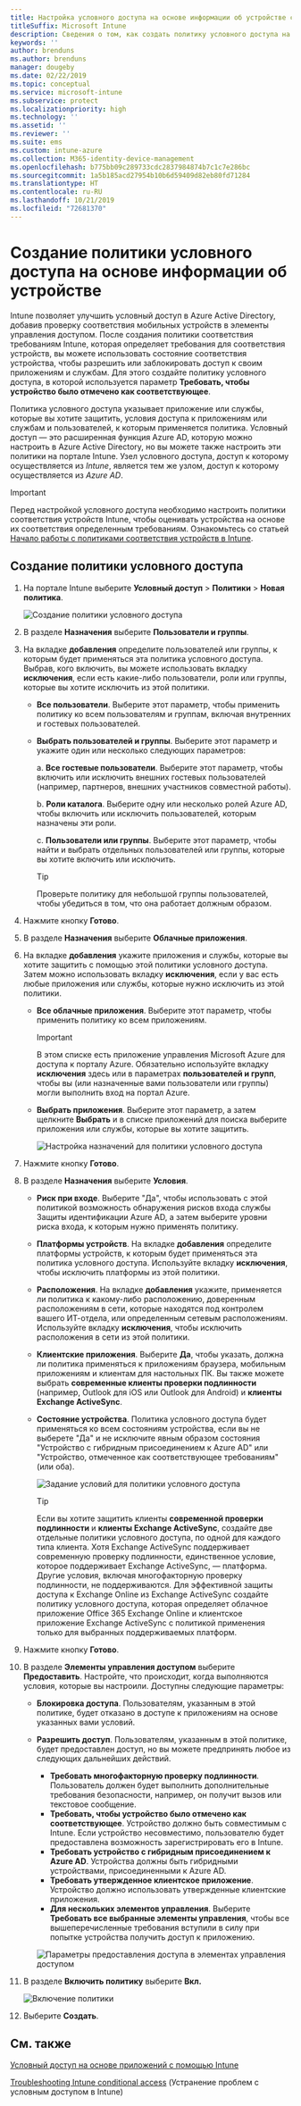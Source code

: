 ```yaml
---
title: Настройка условного доступа на основе информации об устройстве с помощью Intune
titleSuffix: Microsoft Intune
description: Сведения о том, как создать политику условного доступа на основе информации об устройстве в зависимости от политик управления мобильными приложениями и соответствия устройств Microsoft Intune.
keywords: ''
author: brenduns
ms.author: brenduns
manager: dougeby
ms.date: 02/22/2019
ms.topic: conceptual
ms.service: microsoft-intune
ms.subservice: protect
ms.localizationpriority: high
ms.technology: ''
ms.assetid: ''
ms.reviewer: ''
ms.suite: ems
ms.custom: intune-azure
ms.collection: M365-identity-device-management
ms.openlocfilehash: b775bb09c289733cdc2837984874b7c1c7e286bc
ms.sourcegitcommit: 1a5b185acd27954b10b6d59409d82eb80fd71284
ms.translationtype: HT
ms.contentlocale: ru-RU
ms.lasthandoff: 10/21/2019
ms.locfileid: "72681370"
---
```

# <a name="create-a-device-based-conditional-access-policy"></a>Создание политики условного доступа на основе информации об устройстве

Intune позволяет улучшить условный доступ в Azure Active Directory, добавив проверку соответствия мобильных устройств в элементы управления доступом. После создания политики соответствия требованиям Intune, которая определяет требования для соответствия устройств, вы можете использовать состояние соответствия устройства, чтобы разрешить или заблокировать доступ к своим приложениям и службам. Для этого создайте политику условного доступа, в которой используется параметр **Требовать, чтобы устройство было отмечено как соответствующее**.  

Политика условного доступа указывает приложение или службы, которые вы хотите защитить, условия доступа к приложениям или службам и пользователей, к которым применяется политика. Условный доступ — это расширенная функция Azure AD, которую можно настроить в Azure Active Directory, но вы можете также настроить эти политики на портале Intune. Узел условного доступа, доступ к которому осуществляется из *Intune*, является тем же узлом, доступ к которому осуществляется из *Azure AD*.  

> [!IMPORTANT]
> Перед настройкой условного доступа необходимо настроить политики соответствия устройств Intune, чтобы оценивать устройства на основе их соответствия определенным требованиям. Ознакомьтесь со статьей [Начало работы с политиками соответствия устройств в Intune](device-compliance-get-started.md).

## <a name="create-conditional-access-policy"></a>Создание политики условного доступа

1. На портале Intune выберите **Условный доступ** > **Политики** > **Новая политика**.
   
    ![Создание политики условного доступа](./media/create-conditional-access-intune/create-ca.png)
 
2. В разделе **Назначения** выберите **Пользователи и группы**. 
3. На вкладке **добавления** определите пользователей или группы, к которым будет применяться эта политика условного доступа. Выбрав, кого включить, вы можете использовать вкладку **исключения**, если есть какие-либо пользователи, роли или группы, которые вы хотите исключить из этой политики.  
    - **Все пользователи**. Выберите этот параметр, чтобы применить политику ко всем пользователям и группам, включая внутренних и гостевых пользователей.
  
    - **Выбрать пользователей и группы**. Выберите этот параметр и укажите один или несколько следующих параметров:
  
      a. **Все гостевые пользователи**. Выберите этот параметр, чтобы включить или исключить внешних гостевых пользователей (например, партнеров, внешних участников совместной работы).
       
      b. **Роли каталога**. Выберите одну или несколько ролей Azure AD, чтобы включить или исключить пользователей, которым назначены эти роли.
      
      c. **Пользователи или группы**. Выберите этот параметр, чтобы найти и выбрать отдельных пользователей или группы, которые вы хотите включить или исключить.
     
       > [!TIP]  
       > Проверьте политику для небольшой группы пользователей, чтобы убедиться в том, что она работает должным образом.
4. Нажмите кнопку **Готово**.
5. В разделе **Назначения** выберите **Облачные приложения**. 
6. На вкладке **добавления** укажите приложения и службы, которые вы хотите защитить с помощью этой политики условного доступа. Затем можно использовать вкладку **исключения**, если у вас есть любые приложения или службы, которые нужно исключить из этой политики.
    - **Все облачные приложения**. Выберите этот параметр, чтобы применить политику ко всем приложениям.
      > [!IMPORTANT]  
      > В этом списке есть приложение управления Microsoft Azure для доступа к порталу Azure. Обязательно используйте вкладку **исключения** здесь или в параметрах **пользователей и групп**, чтобы вы (или назначенные вами пользователи или группы) могли выполнить вход на портал Azure. 

    - **Выбрать приложения**. Выберите этот параметр, а затем щелкните **Выбрать** и в списке приложений для поиска выберите приложения или службы, которые вы хотите защитить.
    
      ![Настройка назначений для политики условного доступа](./media/create-conditional-access-intune/create-ca-select-apps.png)

7. Нажмите кнопку **Готово**.
8. В разделе **Назначения** выберите **Условия**.
    - **Риск при входе**. Выберите "Да", чтобы использовать с этой политикой возможность обнаружения рисков входа службы Защиты идентификации Azure AD, а затем выберите уровни риска входа, к которым нужно применять политику.
    - **Платформы устройств**. На вкладке **добавления** определите платформы устройств, к которым будет применяться эта политика условного доступа. Используйте вкладку **исключения**, чтобы исключить платформы из этой политики.
    - **Расположения**. На вкладке **добавления** укажите, применяется ли политика к какому-либо расположению, доверенным расположениям в сети, которые находятся под контролем вашего ИТ-отдела, или определенным сетевым расположениям. Используйте вкладку **исключения**, чтобы исключить расположения в сети из этой политики. 
    - **Клиентские приложения**. Выберите **Да**, чтобы указать, должна ли политика применяться к приложениям браузера, мобильным приложениям и клиентам для настольных ПК. Вы также можете выбрать **современные клиенты проверки подлинности** (например, Outlook для iOS или Outlook для Android) и **клиенты Exchange ActiveSync**.
    - **Состояние устройства**. Политика условного доступа будет применяться ко всем состояниям устройства, если вы не выберете "Да" и не исключите явным образом состояния "Устройство с гибридным присоединением к Azure AD" или "Устройство, отмеченное как соответствующее требованиям" (или оба).
    
      ![Задание условий для политики условного доступа](./media/create-conditional-access-intune/create-ca-device-platforms.png)

      > [!TIP]  
      > Если вы хотите защитить клиенты **современной проверки подлинности** и **клиенты Exchange ActiveSync**, создайте две отдельные политики условного доступа, по одной для каждого типа клиента. Хотя Exchange ActiveSync поддерживает современную проверку подлинности, единственное условие, которое поддерживает Exchange ActiveSync, — платформа. Другие условия, включая многофакторную проверку подлинности, не поддерживаются. Для эффективной защиты доступа к Exchange Online из Exchange ActiveSync создайте политику условного доступа, которая определяет облачное приложение Office 365 Exchange Online и клиентское приложение Exchange ActiveSync с политикой применения только для выбранных поддерживаемых платформ.

9. Нажмите кнопку **Готово**.
10. В разделе **Элементы управления доступом** выберите **Предоставить**. Настройте, что происходит, когда выполняются условия, которые вы настроили.  Доступны следующие параметры:
    - **Блокировка доступа**. Пользователям, указанным в этой политике, будет отказано в доступе к приложениям на основе указанных вами условий.
    - **Разрешить доступ**. Пользователям, указанным в этой политике, будет предоставлен доступ, но вы можете предпринять любое из следующих дальнейших действий.
      - **Требовать многофакторную проверку подлинности**. Пользователь должен будет выполнить дополнительные требования безопасности, например, он получит вызов или текстовое сообщение.
      - **Требовать, чтобы устройство было отмечено как соответствующее**. Устройство должно быть совместимым с Intune. Если устройство несовместимо, пользователю будет предоставлена возможность зарегистрировать его в Intune. 
      - **Требовать устройство с гибридным присоединением к Azure AD**. Устройства должны быть гибридными устройствами, присоединенными к Azure AD.
      - **Требовать утвержденное клиентское приложение**. Устройство должно использовать утвержденные клиентские приложения. 
      - **Для нескольких элементов управления**. Выберите **Требовать все выбранные элементы управления**, чтобы все вышеперечисленные требования вступили в силу при попытке устройства получить доступ к приложению.
    
      ![Параметры предоставления доступа в элементах управления доступом](./media/create-conditional-access-intune/create-ca-grant-access-settings.png)
 
11. В разделе **Включить политику** выберите **Вкл.**
     
     ![Включение политики](./media/create-conditional-access-intune/enable-policy.png)

12. Выберите **Создать**.

## <a name="see-also"></a>См. также
[Условный доступ на основе приложений с помощью Intune](app-based-conditional-access-intune.md)

[Troubleshooting Intune conditional access](https://support.microsoft.com/help/4456106) (Устранение проблем с условным доступом в Intune)

